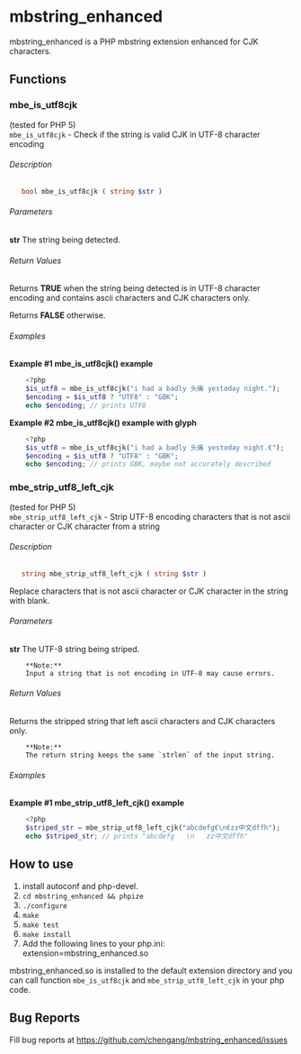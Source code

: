 mbstring_enhanced
=================

mbstring_enhanced is a PHP mbstring extension enhanced for CJK characters.

Functions
---------

### mbe_is_utf8cjk   
(tested for PHP 5)   
`mbe_is_utf8cjk` - Check if the string is valid CJK in UTF-8 character encoding

###### Description

```php
   bool mbe_is_utf8cjk ( string $str )
```

###### Parameters
**str**
The string being detected.

###### Return Values
Returns **TRUE** when the string being detected is in UTF-8 character encoding and contains ascii characters and CJK characters only.

Returns **FALSE** otherwise.

###### Examples
**Example #1 mbe_is_utf8cjk() example**   

```php
    <?php
    $is_utf8 = mbe_is_utf8cjk("i had a badly 头痛 yestoday night.");
    $encoding = $is_utf8 ? "UTF8" : "GBK";
    echo $encoding; // prints UTF8
```

**Example #2 mbe_is_utf8cjk() example with glyph**   

```php
    <?php
    $is_utf8 = mbe_is_utf8cjk("i had a badly 头痛 yestoday night.€");
    $encoding = $is_utf8 ? "UTF8" : "GBK";
    echo $encoding; // prints GBK, maybe not accurately described
```

### mbe_strip_utf8_left_cjk   
(tested for PHP 5)   
`mbe_strip_utf8_left_cjk` - Strip UTF-8 encoding characters that is not ascii character or CJK character from a string 

###### Description

```php
   string mbe_strip_utf8_left_cjk ( string $str )
```
Replace characters that is not ascii character or CJK character in the string with blank.

###### Parameters
**str**
The UTF-8 string being striped.
```
    **Note:**
    Input a string that is not encoding in UTF-8 may cause errors.
```


###### Return Values
Returns the stripped string that left ascii characters and CJK characters only.   
```
    **Note:**
    The return string keeps the same `strlen` of the input string.
```

###### Examples
**Example #1 mbe_strip_utf8_left_cjk() example**   

```php
    <?php
    $striped_str = mbe_strip_utf8_left_cjk("abcdefg€\n€zz中文dffh");
    echo $striped_str; // prints "abcdefg   \n   zz中文dffh"
```

How to use
----------
1. install autoconf and php-devel.
2. `cd mbstring_enhanced && phpize`
3. `./configure`
4. `make`
5. `make test`
6. `make install`
7. Add the following lines to your php.ini:
    extension=mbstring_enhanced.so

mbstring_enhanced.so is installed to the default extension directory and you can call function `mbe_is_utf8cjk` and `mbe_strip_utf8_left_cjk` in your php code.

Bug Reports
-----------
Fill bug reports at 
https://github.com/chengang/mbstring_enhanced/issues
